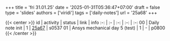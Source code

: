 +++
title = 'fri 31.01.25'
date = '2025-01-31T05:36:47+07:00'
draft = false
type = 'slides'
authors = ['viridi']
tags = ['daily-notes']
url = '25a68'
+++

{{< center >}}
id | activity | status | link | info
:-: | :- | :-: | :-: | :-:
00 | Daily note init               | 1 | [25a67](/rusn/25a68) | s0537
01 | Ansys mechanical day 5 (test) | 1 | - | p0800
{{< /center >}}
